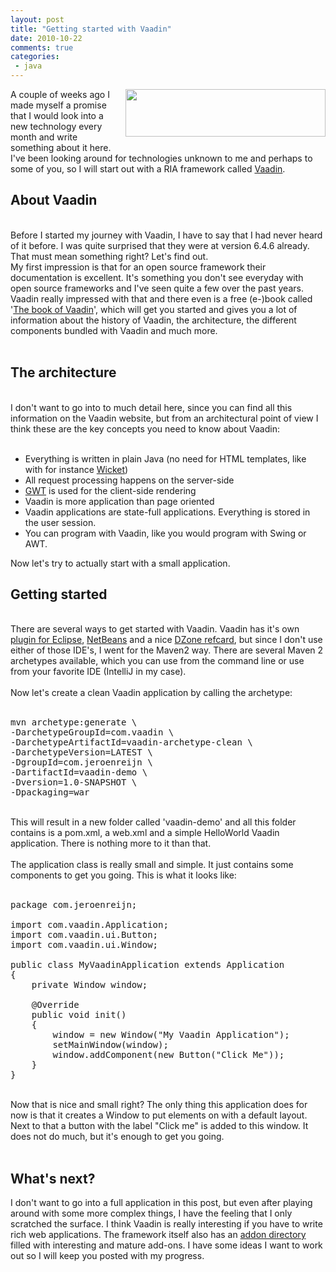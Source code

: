 ```yaml
---
layout: post
title: "Getting started with Vaadin"
date: 2010-10-22
comments: true
categories:
 - java
---
```



<a href="http://3.bp.blogspot.com/_hd6Y7yyFK7E/TLd_RYJLjYI/AAAAAAAAAZc/6kONtTl_gy8/s1600/vaadin.png" imageanchor="1" style="clear: right; float: right; margin-bottom: 1em; margin-left: 1em;"><img border="0" height="76" src="http://3.bp.blogspot.com/_hd6Y7yyFK7E/TLd_RYJLjYI/AAAAAAAAAZc/6kONtTl_gy8/s320/vaadin.png" width="320" /></a>A couple of weeks ago I made myself a promise that I would look into a new technology every month and write something about it here. I've been looking around for technologies unknown to me and perhaps to some of you, so I will start out with a RIA framework called <a href="http://vaadin.com/home">Vaadin</a>.

<h2>About Vaadin</h2><br />Before I started my journey with Vaadin, I have to say that I had never heard of it before. I was quite surprised that they were at version 6.4.6 already. That must mean something right? Let's find out.<br />My first impression is that for an open source framework their documentation is excellent. It's something you don't see everyday with open source frameworks and I've seen quite a few over the past years.<br />Vaadin really impressed with that and there even&nbsp;is a free (e-)book called '<a href="http://vaadin.com/book">The book of Vaadin</a>', which will get you started and gives you a lot of information about the history of Vaadin, the architecture, the different components bundled with Vaadin and much more.<br /><br /><h2>The architecture</h2><br />I don't want to go into to much detail here, since you can find all this information on the Vaadin website, but from an architectural point of view I think these are the key concepts you need to know about Vaadin:<br /><br /><ul><li>Everything is written in plain Java (no need for HTML templates, like with for instance <a href="http://wicket.apache.org/">Wicket</a>)</li><li>All request processing happens on the server-side</li><li><a href="http://code.google.com/webtoolkit/">GWT</a> is used for the client-side rendering</li><li>Vaadin is more application than page oriented</li><li>Vaadin applications are&nbsp;state-full&nbsp;applications. Everything is stored in the user session.</li><li>You can program with Vaadin, like you would program with Swing or AWT.</li></ul><div>Now let's try to actually start with a small application.</div><h2>Getting started</h2><br />There are several ways to get started with Vaadin. Vaadin has it's own <a href="http://vaadin.com/eclipse">plugin for Eclipse</a>, <a href="http://vaadin.com/netbeans">NetBeans</a> and a nice <a href="http://refcardz.dzone.com/refcardz/getting-started-vaadin">DZone refcard</a>, but since I don't use either of those IDE's, I went for the Maven2 way. There are several Maven 2 archetypes available, which you can use from the command line or use from your favorite IDE (IntelliJ in my case).<br /><br />Now let's create a clean Vaadin application by calling the archetype:<br /><br /><pre>mvn archetype:generate \<br />-DarchetypeGroupId=com.vaadin \<br />-DarchetypeArtifactId=vaadin-archetype-clean \<br />-DarchetypeVersion=LATEST \<br />-DgroupId=com.jeroenreijn \<br />-DartifactId=vaadin-demo \<br />-Dversion=1.0-SNAPSHOT \<br />-Dpackaging=war<br /></pre><br />This will result in a new folder called 'vaadin-demo' and all this folder contains is a pom.xml, a web.xml and a simple HelloWorld Vaadin application. There is nothing more to it than that.<br /><br />The application class is really small and simple. It just contains some components to get you going. This is what it looks like:<br /><br /><pre class="brush:java">package com.jeroenreijn;<br /><br />import com.vaadin.Application;<br />import com.vaadin.ui.Button;<br />import com.vaadin.ui.Window;<br /><br />public class MyVaadinApplication extends Application<br />{<br />    private Window window;<br /><br />    @Override<br />    public void init()<br />    {<br />        window = new Window("My Vaadin Application");<br />        setMainWindow(window);<br />        window.addComponent(new Button("Click Me"));<br />    }<br />}<br /></pre><br />Now that is nice and small right? The only thing this application does for now is that it creates a Window to put elements on with a default layout. Next to that a button with the label "Click me" is added to this window. It does not do much, but it's enough to get you going.<br /><br /><h2>What's next?</h2>I don't want to go into a full application in this post, but even after playing around with some more complex things, I have the feeling that I only scratched the surface. I think Vaadin is really interesting if you have to write rich web applications. The framework itself also has an <a href="http://vaadin.com/directory">addon directory</a> filled with interesting and mature&nbsp;add-ons. I have some ideas I want to work out so I will keep you posted with my progress.
